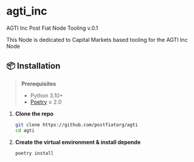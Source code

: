# agti_inc

AGTI Inc Post Fiat Node Tooling v.0.1

This Node is dedicated to Capital Markets based tooling for the AGTI Inc Node

## 📦 Installation

> **Prerequisites**  
> * Python 3.10+  
> * [Poetry](https://python-poetry.org/) ≥ 2.0


1. **Clone the repo**

   ```bash
   git clone https://github.com/postfiatorg/agti
   cd agti
   ```
2. **Create the virtual environment & install depende**
    ```bash
    poetry install
    ```
